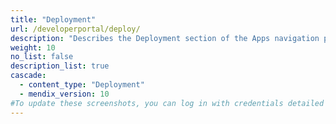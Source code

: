 ```yaml
---
title: "Deployment"
url: /developerportal/deploy/
description: "Describes the Deployment section of the Apps navigation pane: how to deploy Mendix apps to different environments and how to manage those deployments."
weight: 10
no_list: false 
description_list: true
cascade:
  - content_type: "Deployment"
  - mendix_version: 10
#To update these screenshots, you can log in with credentials detailed in How to Update Screenshots Using Team Apps.
---
```

